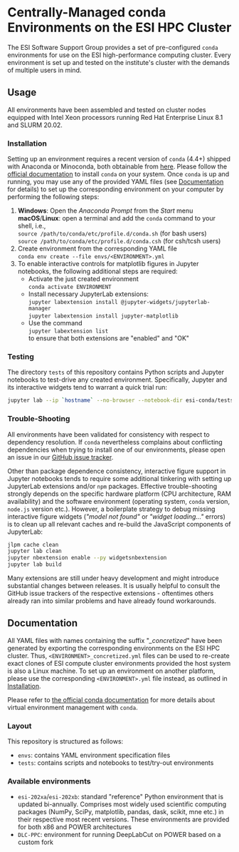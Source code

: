 # Centrally-Managed conda Environments on the ESI HPC Cluster

The ESI Software Support Group provides a set of pre-configured `conda` environments for
use on the ESI high-performance computing cluster. Every environment is set up
and tested on the institute's cluster with the demands of multiple users in mind.

## Usage

All environments have been assembled and tested on cluster nodes equipped with Intel
Xeon processors running Red Hat Enterprise Linux 8.1 and SLURM 20.02.

### Installation

Setting up an environment requires a recent version of `conda` (4.4+) shipped with
Anaconda or Minoconda, both obtainable from [here](https://docs.conda.io/projects/conda/en/latest/user-guide/install/download.html).
Please follow the [official documentation](https://docs.conda.io/projects/conda/en/latest/user-guide/install/index.html#installation)
to install `conda` on your system.
Once `conda` is up and running, you may use any of the provided YAML files
(see [Documentation](#Documentation) for details) to set up the corresponding
environment on your computer by performing the following steps:

1. **Windows**: Open the *Anaconda Prompt* from the *Start* menu\
   **macOS**/**Linux**: open a terminal and add the `conda` command to your shell, i.e.,\
   `source /path/to/conda/etc/profile.d/conda.sh`  (for bash users)\
   `source /path/to/conda/etc/profile.d/conda.csh` (for csh/tcsh users)
2. Create environment from the corresponding YAML file\
   `conda env create --file envs/<ENVIRONMENT>.yml`
3. To enable interactive controls for matplotlib figures in Jupyter notebooks,
   the following additional steps are required:
   - Activate the just created environment\
     `conda activate ENVIRONMENT`
   - Install necessary JupyterLab extensions:\
     `jupyter labextension install @jupyter-widgets/jupyterlab-manager`\
     `jupyter labextension install jupyter-matplotlib`
   - Use the command\
     `jupyter labextension list`\
     to ensure that both extensions are "enabled" and "OK"

### Testing

The directory `tests` of this repository contains Python scripts and Jupyter
notebooks to test-drive any created environment. Specifically, Jupyter and its
interactive widgets tend to warrant a quick trial run:

```bash
jupyter lab --ip `hostname` --no-browser --notebook-dir esi-conda/tests/
```

### Trouble-Shooting

All environments have been validated for consistency with respect to dependency
resolution. If `conda` nevertheless complains about conflicting dependencies when
trying to install one of our environments, please open an issue in our
[GitHub issue tracker](https://github.com/esi-neuroscience/esi-conda/issues).

Other than package dependence consistency, interactive figure support in Jupyter
notebooks tends to require some additional tinkering with setting up JupyterLab
extensions and/or `npm` packages. Effective trouble-shooting strongly
depends on the specific hardware platform (CPU architecture, RAM availability) and
the software environment (operating system, `conda` version, `node.js` version etc.).
However, a boilerplate strategy to debug missing interactive figure widgets (*"model not found"* or *"widget loading..."* errors) is to clean up all relevant caches and
re-build the JavaScript components of JupyterLab:

```bash
jlpm cache clean
jupyter lab clean
jupyter nbextension enable --py widgetsnbextension
jupyter lab build
```

Many extensions are still under heavy development and might introduce substantial
changes between releases. It is usually helpful to consult the GitHub issue trackers
of the respective extensions - oftentimes others already ran into similar problems
and have already found workarounds.

## Documentation

All YAML files with names containing the suffix "*_concretized*" have been generated by
exporting the corresponding environments on the ESI HPC cluster. Thus,
`<ENVIRONMENT>_concretized.yml` files can be used to re-create exact clones of ESI compute cluster
environments provided the host system is also a Linux machine. To set up
an environment on another platform, please use the corresponding `<ENVIRONMENT>.yml` file instead,
as outlined in [Installation](#Installation).

Please refer to [the official conda documentation](https://docs.conda.io/projects/conda/en/latest/user-guide/tasks/manage-environments.html#sharing-an-environment) for more details about virtual environment management with `conda`.

### Layout

This repository is structured as follows:

- `envs`: contains YAML environment specification files
- `tests`: contains scripts and notebooks to test/try-out environments

### Available environments

- `esi-202xa`/`esi-202xb`: standard "reference" Python environment that is
  updated bi-annually. Comprises most widely used scientific computing packages
  (NumPy, SciPy, matplotlib, pandas, dask, scikit, mne etc.) in their respective
  most recent versions. These environments are provided for both x86 and POWER
  architectures
- `DLC-PPC`: environment for running DeepLabCut on POWER based on a custom fork
